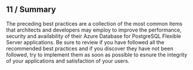 ## 11 / Summary

The preceding best practices are a collection of the most common items that architects and developers may employ to improve the performance, security and availability of their Azure Database for PostgreSQL Flexible Server applications.  Be sure to review if you have followed all the recommended best practices and if you discover they have not been followed, try to implement them as soon as possible to esnure the integrity of your applications and satisfaction of your users.
